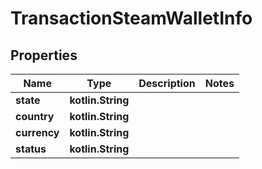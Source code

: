 
# TransactionSteamWalletInfo

## Properties
Name | Type | Description | Notes
------------ | ------------- | ------------- | -------------
**state** | **kotlin.String** |  | 
**country** | **kotlin.String** |  | 
**currency** | **kotlin.String** |  | 
**status** | **kotlin.String** |  | 



